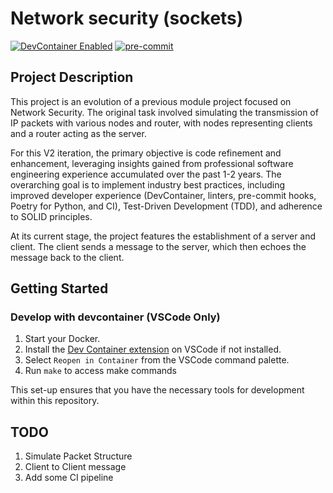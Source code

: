 # Network security (sockets)

[![DevContainer Enabled](https://img.shields.io/badge/DevContainer-Enabled-blue?logo=docker)](https://vscode.dev/redirect?url=vscode://ms-vscode-remote.remote-containers/cloneInVolume?url=https://github.com/tanjd/network-sec-project)
[![pre-commit](https://img.shields.io/badge/pre--commit-enabled-brightgreen?logo=pre-commit)](https://github.com/pre-commit/pre-commit)

## Project Description

This project is an evolution of a previous module project focused on Network Security. The original task involved simulating the transmission of IP packets with various nodes and router, with nodes representing clients and a router acting as the server.

For this V2 iteration, the primary objective is code refinement and enhancement, leveraging insights gained from professional software engineering experience accumulated over the past 1-2 years. The overarching goal is to implement industry best practices, including improved developer experience (DevContainer, linters, pre-commit hooks, Poetry for Python, and CI), Test-Driven Development (TDD), and adherence to SOLID principles.

At its current stage, the project features the establishment of a server and client. The client sends a message to the server, which then echoes the message back to the client.

## Getting Started

### Develop with devcontainer (VSCode Only)

1. Start your Docker.
2. Install the [Dev Container extension](https://marketplace.visualstudio.com/items?itemName=ms-vscode-remote.remote-containers) on VSCode if not installed.
3. Select `Reopen in Container` from the VSCode command palette.
4. Run `make` to access make commands

This set-up ensures that you have the necessary tools for development within this repository.

## TODO

1. Simulate Packet Structure
2. Client to Client message
3. Add some CI pipeline
